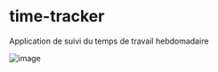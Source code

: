 # time-tracker
Application de suivi du temps de travail hebdomadaire

![image](https://github.com/user-attachments/assets/a7ca5f96-7622-4d25-9efd-9e932a0980a8)
